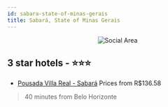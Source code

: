 ```yaml
---
id: sabara-state-of-minas-gerais
title: Sabará, State of Minas Gerais
---
```


<center><img src="https://static.hotelurbano.com/reservas/prod0/3/3901/54b55b3214ca1_HU_pousada_villa_real_sabara_mg_002_normal.jpg" alt="Social Area" /></center>


##  3 star hotels - ⭐️⭐️⭐️

-    [Pousada Villa Real - Sabará](https://www.hurb.com/br/hotels/sabara/pousada-villa-real-3901?cmp=18055) Prices from R$136.58
   > 40 minutes from Belo Horizonte
